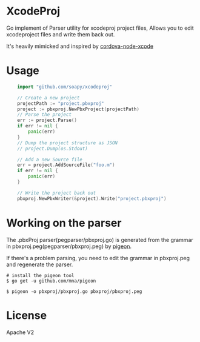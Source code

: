 # XcodeProj

Go implement of Parser utility for xcodeproj project files, Allows you to edit xcodeproject files and write them back out.

It's heavily mimicked and inspired by [cordova-node-xcode](https://github.com/apache/cordova-node-xcode)

# Usage
```go
    import "github.com/soapy/xcodeproj"

    // Create a new project
    projectPath := "project.pbxproj"
    project := pbxproj.NewPbxProject(projectPath)
    // Parse the project
    err := project.Parse()
    if err != nil {
        panic(err)
    }
    // Dump the project structure as JSON
    // project.Dump(os.Stdout)

    // Add a new Source file
    err = project.AddSourceFile("foo.m")
    if err != nil {
        panic(err)
    }

    // Write the project back out
    pbxproj.NewPbxWriter(&project).Write("project.pbxproj")
```
# Working on the parser
The .pbxProj parser(pegparser/pbxproj.go) is generated from the grammar in pbxproj.peg(pegparser/pbxproj.peg) by [pigeon](https://github.com/mna/pigeon).

If there's a problem parsing, you need to edit the grammar in pbxproj.peg and regenerate the parser.
```shell
# install the pigeon tool
$ go get -u github.com/mna/pigeon

$ pigeon -o pbxproj/pbxproj.go pbxproj/pbxproj.peg
```

# License
Apache V2
